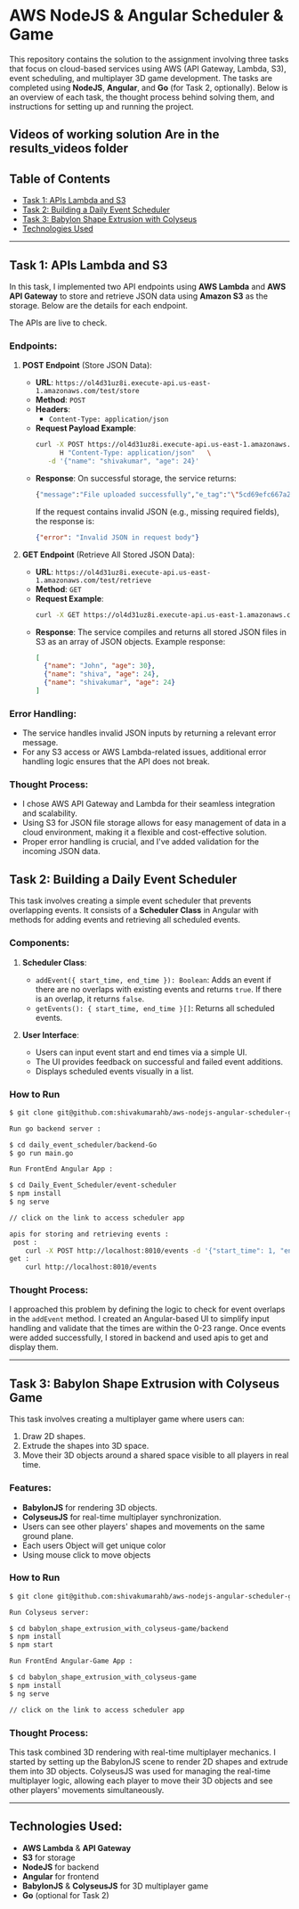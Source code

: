 # AWS NodeJS & Angular Scheduler & Game

This repository contains the solution to the assignment involving three tasks that focus on cloud-based services using AWS (API Gateway, Lambda, S3), event scheduling, and multiplayer 3D game development. The tasks are completed using **NodeJS**, **Angular**, and **Go** (for Task 2, optionally). Below is an overview of each task, the thought process behind solving them, and instructions for setting up and running the project.

## Videos of working solution Are in the results_videos folder

## Table of Contents
- [Task 1: APIs Lambda and S3](#task-1-apis-lambda-and-s3)
- [Task 2: Building a Daily Event Scheduler](#task-2-building-a-daily-event-scheduler)
- [Task 3: Babylon Shape Extrusion with Colyseus](#task-3-babylon-shape-extrusion-with-colyseus)
- [Technologies Used](#technologies-used)

---

## Task 1: APIs Lambda and S3

In this task, I implemented two API endpoints using **AWS Lambda** and **AWS API Gateway** to store and retrieve JSON data using **Amazon S3** as the storage. Below are the details for each endpoint.

The APIs are live to check.

### Endpoints:

1. **POST Endpoint** (Store JSON Data):
   - **URL**: `https://ol4d31uz8i.execute-api.us-east-1.amazonaws.com/test/store`
   - **Method**: `POST`
   - **Headers**: 
     - `Content-Type: application/json`
   - **Request Payload Example**:
     ```bash
     curl -X POST https://ol4d31uz8i.execute-api.us-east-1.amazonaws.com/test/store \
           H "Content-Type: application/json"   \
        -d '{"name": "shivakumar", "age": 24}'
     ```
   - **Response**: 
     On successful storage, the service returns:
     ```bash 
     {"message":"File uploaded successfully","e_tag":"\"5cd69efc667a2285e106318882c07750\"","url":"https://shivajsonbucket.s3.amazonaws.com/data/1728819856727.json"}% 
     ```
     If the request contains invalid JSON (e.g., missing required fields), the response is:
     ```json
     {"error": "Invalid JSON in request body"}
     ```

2. **GET Endpoint** (Retrieve All Stored JSON Data):
   - **URL**: `https://ol4d31uz8i.execute-api.us-east-1.amazonaws.com/test/retrieve`
   - **Method**: `GET`
   - **Request Example**:
     ```bash
     curl -X GET https://ol4d31uz8i.execute-api.us-east-1.amazonaws.com/test/retrieve
     ```
   - **Response**: 
     The service compiles and returns all stored JSON files in S3 as an array of JSON objects. Example response:
     ```json
     [
       {"name": "John", "age": 30},
       {"name": "shiva", "age": 24},
       {"name": "shivakumar", "age": 24}
     ]
     ```

### Error Handling:
- The service handles invalid JSON inputs by returning a relevant error message.
- For any S3 access or AWS Lambda-related issues, additional error handling logic ensures that the API does not break.

### Thought Process:

- I chose AWS API Gateway and Lambda for their seamless integration and scalability.
- Using S3 for JSON file storage allows for easy management of data in a cloud environment, making it a flexible and cost-effective solution.
- Proper error handling is crucial, and I've added validation for the incoming JSON data.

## Task 2: Building a Daily Event Scheduler

This task involves creating a simple event scheduler that prevents overlapping events. It consists of a **Scheduler Class** in Angular with methods for adding events and retrieving all scheduled events.

### Components:
1. **Scheduler Class**:
   - `addEvent({ start_time, end_time }): Boolean`: Adds an event if there are no overlaps with existing events and returns `true`. If there is an overlap, it returns `false`.
   - `getEvents(): { start_time, end_time }[]`: Returns all scheduled events.
   
2. **User Interface**:
   - Users can input event start and end times via a simple UI.
   - The UI provides feedback on successful and failed event additions.
   - Displays scheduled events visually in a list.

### How to Run
``` bash
$ git clone git@github.com:shivakumarahb/aws-nodejs-angular-scheduler-game.git
```
```bash
Run go backend server :

$ cd daily_event_scheduler/backend-Go
$ go run main.go
```
``` bash
Run FrontEnd Angular App : 

$ cd Daily_Event_Scheduler/event-scheduler
$ npm install
$ ng serve

// click on the link to access scheduler app
```
```bash
apis for storing and retrieving events : 
 post :
    curl -X POST http://localhost:8010/events -d '{"start_time": 1, "end_time": 2}' -H "Content-Type: application/json"
get : 
    curl http://localhost:8010/events

```

### Thought Process:
I approached this problem by defining the logic to check for event overlaps in the `addEvent` method. I created an Angular-based UI to simplify input handling and validate that the times are within the 0-23 range. Once events were added successfully, I stored in backend  and used apis to get and display them.

---

## Task 3: Babylon Shape Extrusion with Colyseus Game

This task involves creating a multiplayer game where users can:
1. Draw 2D shapes.
2. Extrude the shapes into 3D space.
3. Move their 3D objects around a shared space visible to all players in real time.

### Features:
- **BabylonJS** for rendering 3D objects.
- **ColyseusJS** for real-time multiplayer synchronization.
- Users can see other players' shapes and movements on the same ground plane.
- Each users Object will get unique color 
- Using mouse click to move objects

### How to Run

``` bash
$ git clone git@github.com:shivakumarahb/aws-nodejs-angular-scheduler-game.git
```
```bash
Run Colyseus server: 

$ cd babylon_shape_extrusion_with_colyseus-game/backend
$ npm install
$ npm start
```
```bash
Run FrontEnd Angular-Game App : 

$ cd babylon_shape_extrusion_with_colyseus-game
$ npm install
$ ng serve

// click on the link to access scheduler app

```



### Thought Process:
This task combined 3D rendering with real-time multiplayer mechanics. I started by setting up the BabylonJS scene to render 2D shapes and extrude them into 3D objects. ColyseusJS was used for managing the real-time multiplayer logic, allowing each player to move their 3D objects and see other players' movements simultaneously.

---
## Technologies Used:
- **AWS Lambda** & **API Gateway**
- **S3** for storage
- **NodeJS** for backend
- **Angular** for frontend
- **BabylonJS** & **ColyseusJS** for 3D multiplayer game
- **Go** (optional for Task 2)
